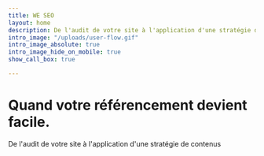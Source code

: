 ```yaml
---
title: WE SEO
layout: home
description: De l'audit de votre site à l'application d'une stratégie de contenus
intro_image: "/uploads/user-flow.gif"
intro_image_absolute: true
intro_image_hide_on_mobile: true
show_call_box: true

---
```

# Quand votre référencement devient facile.

De l'audit de votre site à l'application d'une stratégie de contenus